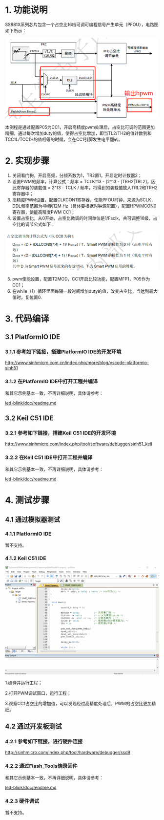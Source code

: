 # 1. 功能说明
SS881X系列芯片包含一个占空比16档可调可编程信号产生单元（PFOU），电路图如下所示：

<img src="./timer2-hpwm-电路图.gif" alt="image" style="zoom: 67%;" />

本例程是通过配置P05为CC1，开启高精度pwm处理后，占空比可调的范围更加精细，通过每次增加duty的值，使得占空比增加，即当TL2/TH2的值计数到和TCC1L/TCC1H的值相等的时候，会在CC1引脚发生电平翻转。

# 2. 实现步骤

1. 关闭看门狗，开启高频，分频系数为1，TR2置1，开启定时计数器2；
2. 设置PWM的频率，计算公式：频率 = TCLK^13 - [2^13 - [TRH2|TRL2]，因此寄存器的装载值 = 2^13 - TCLK / 频率，将得到的装载值放入TRL2和TRH2寄存器中；
3. 高精度PWM设置，配置CLKCON1寄存器，使能PFOU时钟，来源为SCLK，DDL频率范围为4M到12M Hz（具体要根据时钟源配置），配置HPWMCON0寄存器，使能高精度PWM CC1；
4. 设置占空比，从0开始，占空比微调的时间单位是1/Fsclk，共可调整16级，占空比的调节公式如下：

![image](./timer2-hpwm-duty.gif)

5. pwm使能设置，配置T2MOD，CC1开启比较功能，配置MFP1，P05作为CC1；
6. 在while（1）循环里面每隔一段时间增加duty的值，改变占空比，当达到最大值时，复位置0.

# 3. 代码编译

## 3.1 PlatformIO IDE

### 3.1.1 参考如下链接，搭建PlatformIO IDE的开发环境

http://www.sinhmicro.com.cn/index.php/more/blog/vscode-platformio-sinh51

### 3.1.2 在PlatformIO IDE中打开工程并编译

和其它示例基本一致，不再详细说明，具体请参考：

[led-blink/doc/readme.md](../../led-blink/doc/readme.md)

## 3.2 Keil C51 IDE

### 3.2.1 参考如下链接，搭建Keil C51 IDE的开发环境

http://www.sinhmicro.com/index.php/tool/software/debugger/sinh51_keil

### 3.2.2 在Keil C51 IDE中打开工程并编译

和其它示例基本一致，不再详细说明，具体请参考：

[led-blink/doc/readme.md](../../led-blink/doc/readme.md)

# 4. 测试步骤

## 4.1 通过模拟器测试
### 4.1.1 PlatformIO IDE

暂不支持。

### 4.1.2 Keil C51 IDE

![image](.\timer2-hpwm-simulator.gif)

1.编译并运行工程；

2.打开PWM调试窗口，运行工程；

3.观察CC1占空比的增加值，可以发现经过高精度处理后，PWM的占空比更加精细。

## 4.2 通过开发板测试

### 4.2.1 参考如下链接，进行硬件连接

http://sinhmicro.com/index.php/tool/hardware/debugger/ssd8

### 4.2.2 通过Flash_Tools烧录固件

和其它示例基本一致，不再详细说明，具体请参考：

[led-blink/doc/readme.md](../../led-blink/doc/readme.md)

### 4.2.3 硬件调试

暂不支持。












